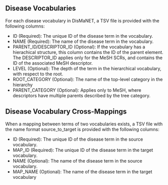 ## Disease Vocabularies

For each disease vocabulary in DisMaNET, a TSV file is provided with the following columns:

* ID (Required): The unique ID of the disease term in the vocabulary.
* NAME (Required): The name of the disease term in the vocabulary.
* PARENT_ID/DESCRIPTOR_ID (Optional): If the vocabulary has a hierachical structure, this column contains the ID of the parent element. The DESCRIPTOR_ID applies only for the MeSH SCRs, and contains the ID of the associated MeSH descriptor.
* LEVEL (Optional): The depth of the term in the hierarchical vocabulary, with respect to the root.
* ROOT_CATEGORY (Optional): The name of the top-level category in the hierarchy
* PARENT_CATEGORY (Optional): Applies only to MeSH, where descriptors have multiple parents described by the tree category.

## Disease Vocabulary Cross-Mappings

When a mapping between terms of two vocabularies exists, a TSV file with the name format source_to_target is provided with the following columns:

* ID (Required): The unique ID of the disease term in the source vocabulary.
* MAP_ID (Required): The unique ID of the disease term in the target vocabulary.
* NAME (Optional): The name of the disease term in the source vocabulary.
* MAP_NAME (Optional): The name of the disease term in the target vocabulary
